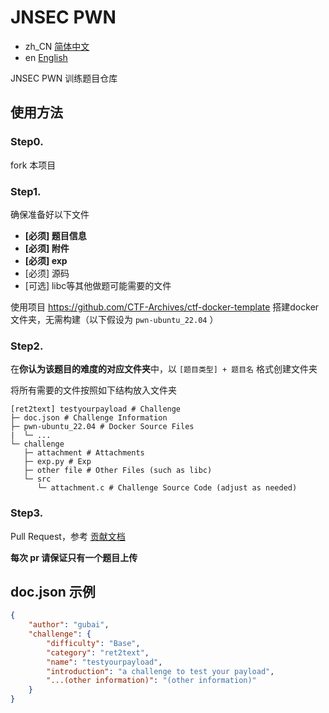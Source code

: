 # JNSEC PWN  

- zh_CN [简体中文](README_CN.md)
- en [English](README.md)

JNSEC PWN 训练题目仓库  

## 使用方法  

### Step0.  

fork 本项目  

### Step1.  

确保准备好以下文件  

- **[必须] 题目信息**  
- **[必须] 附件**  
- **[必须] exp**  
- [必须] 源码  
- [可选] libc等其他做题可能需要的文件  

使用项目 https://github.com/CTF-Archives/ctf-docker-template 搭建docker文件夹，无需构建（以下假设为 `pwn-ubuntu_22.04` ）

### Step2.  

在**你认为该题目的难度的对应文件夹**中，以 `[题目类型] + 题目名` 格式创建文件夹  

将所有需要的文件按照如下结构放入文件夹  

```
[ret2text] testyourpayload # Challenge  
├─ doc.json # Challenge Information  
├─ pwn-ubuntu_22.04 # Docker Source Files  
|  └─ ...
└─ challenge  
   ├─ attachment # Attachments  
   ├─ exp.py # Exp  
   ├─ other file # Other Files (such as libc)  
   └─ src  
      └─ attachment.c # Challenge Source Code (adjust as needed)
```

### Step3.  

Pull Request，参考 [贡献文档](CONTRIBUTING_zh_cn.md)

**每次 pr 请保证只有一个题目上传**  

## doc.json 示例  

```json
{
    "author": "gubai",
    "challenge": {
        "difficulty": "Base",
        "category": "ret2text",
        "name": "testyourpayload",
        "introduction": "a challenge to test your payload",
        "...(other information)": "(other information)"
    }
}
```
